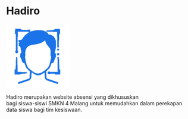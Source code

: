 # Hadiro 

<img src="client/public/hadiro.png"> 

<br> 

<p>
  Hadiro merupakan website absensi yang dikhususkan <br>
  bagi siswa-siswi SMKN 4 Malang untuk memudahkan dalam perekapan data siswa bagi tim kesiswaan. <br> 
</p>
